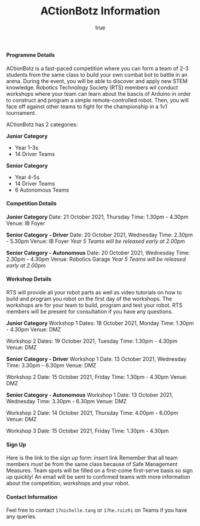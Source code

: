 ﻿---
layout: posts
title: ACtionBotz Information
categories: actionbotz
author:
  name: ACtionBotz Organisers
---

#### Programme Details

ACtionBotz is a fast-paced competition where you can form a team of 2-3 students from the same class to build your own combat bot to battle in an arena. During the event, you will be able to discover and apply new STEM knowledge. Robotics Technology Society (RTS) members wil conduct workshops where your team can learn about the bascis of Arduino in order to construct and program a simple remote-controlled robot. Then, you will face off against other teams to fight for the championship in a 1v1 tournament. 

ACtionBotz has 2 categories: 

**Junior Category**

* Year 1-3s
* 14 Driver Teams


**Senior Category**

* Year 4-5s
* 14 Driver Teams
* 6 Autonomous Teams


#### Competition Details

**Junior Category**
Date: 21 October 2021, Thursday
Time: 1.30pm - 4.30pm
Venue: IB Foyer

**Senior Category - Driver**
Date: 20 October 2021, Wednesday
Time: 2.30pm - 5.30pm
Venue: IB Foyer
*Year 5 Teams will be released early at 2.00pm*

**Senior Category - Autonomous**
Date: 20 October 2021, Wednesday
Time: 2.30pm - 4.30pm
Venue: Robotics Garage 
*Year 5 Teams will be released early at 2.00pm*


#### Workshop Details

RTS will provide all your robot parts as well as video tutorials on how to build and program you robot on the first day of the workshops.
The workshops are for your team to build, program and test your robot. RTS members will be present for consultation if you have any questions.

**Junior Category**
Workshop 1
Dates: 18 October 2021, Monday
Time: 1.30pm - 4.30pm
Venue: DMZ

Workshop 2
Dates: 19 October 2021, Tuesday
Time: 1.30pm - 4.30pm
Venue: DMZ

**Senior Category - Driver**
Workshop 1
Date: 13 October 2021, Wednesday
Time: 3.30pm - 6.30pm
Venue: DMZ

Workshop 2
Date: 15 October 2021, Friday
Time: 1.30pm - 4.30pm
Venue: DMZ

**Senior Category - Autonomous**
Workshop 1
Date: 13 October 2021, Wednesday
Time: 3.30pm - 6.30pm
Venue: DMZ

Workshop 2
Date: 14 October 2021, Thursday
Time: 4.00pm - 6.00pm
Venue: DMZ

Workshop 3
Date: 15 October 2021, Friday
Time: 1.30pm - 4.30pm


#### Sign Up

Here is the link to the sign up form: insert link
Remember that all team members must be from the same class because of Safe Management Measures.
Team spots will be filled on a first-come first-serve basis so sign up quickly!
An email will be sent to confirmed teams with more information about the competition, workshops and your robot.


#### Contact Information

Feel free to contact `17nicholle.tang` or `17he.ruizhi` on Teams if you have any queries.

